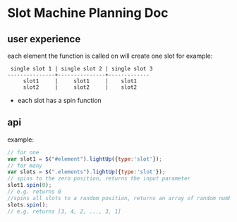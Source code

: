 # Slot Machine Planning Doc
  ## user experience
  each element the function is called on will create one slot
  for example:
  ```
   single slot 1 | single slot 2 | single slot 3
  ---------------+---------------+-------------
       slot1     |     slot1     |    slot1
       slot2     |     slot2     |    slot2
  ```
  - each slot has a spin function
  ## api
  example: 
  ```javascript
  // for one
  var slot1 = $("#element").lightUp({type:'slot'});
  // for many
  var slots = $(".elements").lightUp({type:'slot'});
  // spins to the zero position, returns the input parameter
  slot1.spin(0);
  // e.g. returns 0
  //spins all slots to a random position, returns an array of random numbers between zero and the size of the slot
  slots.spin();
  // e.g. returns [3, 4, 2, ..., 3, 1]
  ```
